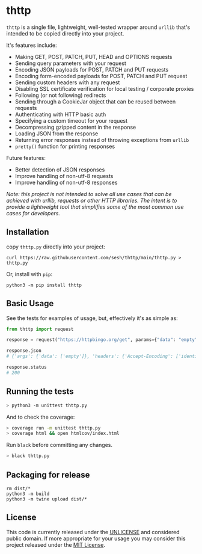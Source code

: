 # thttp

`thttp` is a single file, lightweight, well-tested wrapper around `urllib` that's intended to be copied directly into your project.

It's features include:

- Making GET, POST, PATCH, PUT, HEAD and OPTIONS requests
- Sending query parameters with your request
- Encoding JSON payloads for POST, PATCH and PUT requests
- Encoding form-encoded payloads for POST, PATCH and PUT request
- Sending custom headers with any request
- Disabling SSL certificate verification for local testing / corporate proxies
- Following (or not following) redirects
- Sending through a CookieJar object that can be reused between requests
- Authenticating with HTTP basic auth
- Specifying a custom timeout for your request
- Decompressing gzipped content in the response
- Loading JSON from the response
- Returning error responses instead of throwing exceptions from `urllib`
- `pretty()` function for printing responses

Future features:

- Better detection of JSON responses
- Improve handling of non-utf-8 requests
- Improve handling of non-utf-8 responses

_Note: this project is not intended to solve all use cases that can be achieved with urllib, requests or other HTTP libraries. The intent is to provide a lightweight tool that simplifies some of the most common use cases for developers._


## Installation

copy `thttp.py` directly into your project:

```
curl https://raw.githubusercontent.com/sesh/thttp/main/thttp.py > thttp.py
```

Or, install with `pip`:

```
python3 -m pip install thttp
```


## Basic Usage

See the tests for examples of usage, but, effectively it's as simple as:

```python
from thttp import request

response = request("https://httpbingo.org/get", params={"data": "empty"})

response.json
# {'args': {'data': ['empty']}, 'headers': {'Accept-Encoding': ['identity'], 'Fly-Client-Ip': ['45.76.105.111'], 'Fly-Forwarded-Port': ['443'], 'Fly-Forwarded-Proto': ['https'], 'Fly-Forwarded-Ssl': ['on'], 'Fly-Region': ['hkg'], 'Fly-Request-Id': ['01F6P2WQAY1NGPRDCXV9H60XW5'], 'Host': ['httpbingo.org'], 'User-Agent': ['Python-urllib/3.8'], 'Via': ['1.1 fly.io'], 'X-Forwarded-For': ['45.76.105.111, 77.83.142.42'], 'X-Forwarded-Port': ['443'], 'X-Forwarded-Proto': ['https'], 'X-Forwarded-Ssl': ['on'], 'X-Request-Start': ['t=1622091390302198']}, 'origin': '45.76.105.111, 77.83.142.42', 'url': 'https://httpbingo.org/get?data=empty'}

response.status
# 200
```


## Running the tests

```sh
> python3 -m unittest thttp.py
```

And to check the coverage:

```sh
> coverage run -m unittest thttp.py
> coverage html && open htmlcov/index.html
```

Run `black` before committing any changes.

```sh
> black thttp.py
```


## Packaging for release

```
rm dist/*
python3 -m build
python3 -m twine upload dist/*
```


## License

This code is currently released under the [UNLICENSE](UNLICENSE.md) and considered public domain.
If more appropriate for your usage you may consider this project released under the [MIT License](LINCENSE.md).
